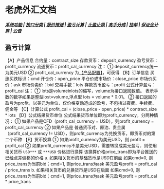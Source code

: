 # <span id = "liucheng">老虎外汇文档</span>

##### [系统功能](/) |  [接口分类](/api/category.html) | [报价推送](/quote.html) | [盈亏计算](/formula.html) | [止盈止损](/level.html) | [高手分成](/bouns.html) | [挂单](/pending.html) | [保证金计算](/ouccupy_asset.html) | [公告](/notice.html)

## 盈亏计算

【A】产品信息 
合约量：contract_size 
存款货币：deposit_currency 
盈亏货币：profit_currency 
流通货币：profit_cal_currency 
注： 
① deposit_currency统一为美元USD 
② profit_cal_currency 为[【产品配置】](/api/symbols.html#symbol_list_info)，可获得 
【B】订单信息 
买涨买跌标识：cmd 
开仓价：open_price 
平仓价或市场价：close_price 
市场价买价：ask 
市场价卖价：bid 
交易手数：lots 
存款货币盈亏：profit 
公式计算盈亏：profit_cal 
注： 
① lots是volumeinlots的缩写，volume为接口返回数值。
表示手数的数字如果是整型lost=volume,浮点型 lots = volume * 0.01。
② 接口返回的盈亏为profit，以美元为单位，仅价格变动造成的盈亏，不包括过夜费、手续费、佣金等 
【C】计算公式 
profit_cal = (close_price - open_price) * contract_size * lots 
【D】公式结果货币单位 
公式结果货币单位即为profit_currency，分两种情况： 
① 如果产品是CFD（profit_cal_currency = USD），则profit_currency = profit_cal_currency 
② 如果产品是 普通货币对、原油、贵金属（profit_cal_currency != USD），则profit_currency为兑换货币，即货币对的第二个币种 
【E】货币换算 
① 如果profit_currency为美元USD，则 profit = prpfit_cal 
② 如果profit_currency不是美元USD，需要转换成美元盈亏，则使用相关货币 `USD***` 或 `***USD` 价格进行换算 
该换算价格price_trans即为平台推送的已经点差偏移的价格 
a. 如果相关货币的基础货币是USD在前面
如果cmd=0, 则price_trans为当前bid；cmd=1, 则price_trans为ask 
美元盈亏profit = profit_cal / price_trans 
b. 如果相关货币的兑换货币是USD在后面
如果cmd=0, 则price_trans为当前bid；cmd=1, 则price_trans为ask 
美元盈亏profit = profit_cal * price_trans